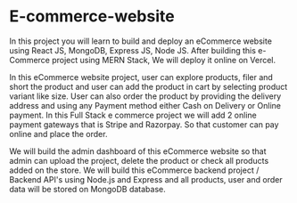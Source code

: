 # E-commerce-website
In this project you will learn to build and deploy an eCommerce website using React JS, MongoDB, Express JS, Node JS. After building this e-Commerce project using MERN Stack, We will deploy it online on Vercel. 

In this eCommerce website project, user can explore products, filer and short the product and user can add the product in cart by selecting product variant like size. User can also order the product by providing the delivery address and using any Payment method either Cash on Delivery or Online payment. In this Full Stack e commerce project we will add 2 online payment gateways that is Stripe and Razorpay. So that customer can pay online and place the order.

We will build the admin dashboard of this eCommerce website so that admin can upload the project, delete the product or check all products added on the store. We will build this eCommerce backend project / Backend API's using Node.js and Express and all products, user and order data will be stored on MongoDB database.
